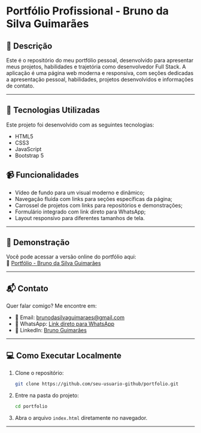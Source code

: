 

# Portfólio Profissional - Bruno da Silva Guimarães

## 📄 Descrição

Este é o repositório do meu portfólio pessoal, desenvolvido para apresentar meus projetos, habilidades e trajetória como desenvolvedor Full Stack. A aplicação é uma página web moderna e responsiva, com seções dedicadas a apresentação pessoal, habilidades, projetos desenvolvidos e informações de contato.

---

## 🚀 Tecnologias Utilizadas

Este projeto foi desenvolvido com as seguintes tecnologias:

- HTML5
- CSS3
- JavaScript
- Bootstrap 5


## 📹 Funcionalidades

- Vídeo de fundo para um visual moderno e dinâmico;
- Navegação fluida com links para seções específicas da página;
- Carrossel de projetos com links para repositórios e demonstrações;
- Formulário integrado com link direto para WhatsApp;
- Layout responsivo para diferentes tamanhos de tela.

---


## 📸 Demonstração

Você pode acessar a versão online do portfólio aqui:  
🔗 [Portfólio - Bruno da Silva Guimarães](https://seu-usuario-github.github.io/portfolio)

---

## 📬 Contato

Quer falar comigo? Me encontre em:

- 📧 Email: brunodasilvaguimaraes@gmail.com
- 📱 WhatsApp: [Link direto para WhatsApp](https://wa.me/5561992938167)
- 💼 LinkedIn: [Bruno Guimarães](https://www.linkedin.com/in/seu-perfil/)

---

## 💻 Como Executar Localmente

1. Clone o repositório:
   ```bash
   git clone https://github.com/seu-usuario-github/portfolio.git
   ```
2. Entre na pasta do projeto:
   ```bash
   cd portfolio
   ```
3. Abra o arquivo `index.html` diretamente no navegador.

---


